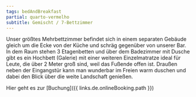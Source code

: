 ```yaml
---
tags: bedAndBreakfast
partial: quarto-vermelho
subtitle: Gemischt / 7-Bettzimmer
---
```


Unser größtes Mehrbettzimmer befindet sich in einem separaten Gebäude gleich um die Ecke von der Küche und schräg gegenüber von unserer Bar. In dem Raum stehen 3 Etagenbetten und über dem Badezimmer mit Dusche gibt es ein Hochbett (Galerie) mit einer weiteren Einzelmatratze ideal für Leute, die über 2 Meter groß sind, weil das Fußende offen ist. Draußen neben der Eingangstür kann man wunderbar im Freien warm duschen und dabei den Blick über die weite Landschaft genießen.

Hier geht es zur [Buchung]({{ links.de.onlineBooking.path }})
